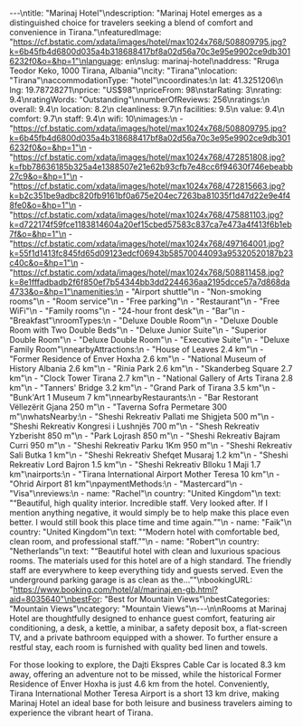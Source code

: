 ---\ntitle: "Marinaj Hotel"\ndescription: "Marinaj Hotel emerges as a distinguished choice for travelers seeking a blend of comfort and convenience in Tirana."\nfeaturedImage: "https://cf.bstatic.com/xdata/images/hotel/max1024x768/508809795.jpg?k=6b45fb4d6800d035a4b318688417bf8a02d56a70c3e95e9902ce9db3016232f0&o=&hp=1"\nlanguage: en\nslug: marinaj-hotel\naddress: "Rruga Teodor Keko, 1000 Tirana, Albania"\ncity: "Tirana"\nlocation: "Tirana"\naccommodationType: "hotel"\ncoordinates:\n  lat: 41.3251206\n  lng: 19.78728271\nprice: "US$98"\npriceFrom: 98\nstarRating: 3\nrating: 9.4\nratingWords: "Outstanding"\nnumberOfReviews: 256\nratings:\n  overall: 9.4\n  location: 8.2\n  cleanliness: 9.7\n  facilities: 9.5\n  value: 9.4\n  comfort: 9.7\n  staff: 9.4\n  wifi: 10\nimages:\n  - "https://cf.bstatic.com/xdata/images/hotel/max1024x768/508809795.jpg?k=6b45fb4d6800d035a4b318688417bf8a02d56a70c3e95e9902ce9db3016232f0&o=&hp=1"\n  - "https://cf.bstatic.com/xdata/images/hotel/max1024x768/472851808.jpg?k=fbb78636185b325a4e1388507e21e62b93cfb7e48cc6f94630f746ebeabb27c9&o=&hp=1"\n  - "https://cf.bstatic.com/xdata/images/hotel/max1024x768/472815663.jpg?k=b2c351be9adbc820fb9161bf0a675e204ec7263ba81035f1d47d22e9e4f48fe0&o=&hp=1"\n  - "https://cf.bstatic.com/xdata/images/hotel/max1024x768/475881103.jpg?k=d722174f59fce1183814604a20ef15cbed57583c837ca7e473a4f413f6b1eb7f&o=&hp=1"\n  - "https://cf.bstatic.com/xdata/images/hotel/max1024x768/497164001.jpg?k=55f1d1413fc845fd65d09123edcf06943b58570044093a95320520187b23c40c&o=&hp=1"\n  - "https://cf.bstatic.com/xdata/images/hotel/max1024x768/508811458.jpg?k=8e1fffadbadb2f6f850ef7b54344bb3dd2244636aa2195dcce57a7d868da4733&o=&hp=1"\namenities:\n  - "Airport shuttle"\n  - "Non-smoking rooms"\n  - "Room service"\n  - "Free parking"\n  - "Restaurant"\n  - "Free WiFi"\n  - "Family rooms"\n  - "24-hour front desk"\n  - "Bar"\n  - "Breakfast"\nroomTypes:\n  - "Deluxe Double Room"\n  - "Deluxe Double Room with Two Double Beds"\n  - "Deluxe Junior Suite"\n  - "Superior Double Room"\n  - "Deluxe Double Room"\n  - "Executive Suite"\n  - "Deluxe Family Room"\nnearbyAttractions:\n  - "House of Leaves 2.4 km"\n  - "Former Residence of Enver Hoxha 2.6 km"\n  - "National Museum of History Albania 2.6 km"\n  - "Rinia Park 2.6 km"\n  - "Skanderbeg Square 2.7 km"\n  - "Clock Tower Tirana 2.7 km"\n  - "National Gallery of Arts Tirana 2.8 km"\n  - "Tanners' Bridge 3.2 km"\n  - "Grand Park of Tirana 3.5 km"\n  - "Bunk'Art 1 Museum 7 km"\nnearbyRestaurants:\n  - "Bar Restorant Vëllezërit Gjana 250 m"\n  - "Taverna Sofra Permetare 300 m"\nwhatsNearby:\n  - "Sheshi Rekreativ Pallati me Shigjeta 500 m"\n  - "Sheshi Rekreativ Kongresi i Lushnjës 700 m"\n  - "Shesh Rekreativ Yzberisht 850 m"\n  - "Park Lojrash 850 m"\n  - "Sheshi Rekreativ Bajram Curri 950 m"\n  - "Sheshi Rekreativ Parku 1Km 950 m"\n  - "Sheshi Rekreativ Sali Butka 1 km"\n  - "Sheshi Rekreativ Shefqet Musaraj 1.2 km"\n  - "Sheshi Rekreativ Lord Bajron 1.5 km"\n  - "Sheshi Rekreativ Blloku 1 Maji 1.7 km"\nairports:\n  - "Tirana International Airport Mother Teresa 10 km"\n  - "Ohrid Airport 81 km"\npaymentMethods:\n  - "Mastercard"\n  - "Visa"\nreviews:\n  - name: "Rachel"\n    country: "United Kingdom"\n    text: "“Beautiful, high quality interior. Incredible staff. Very looked after. If I mention anything negative, it would simply be to help make this place even better. I would still book this place time and time again.”"\n  - name: "Faik"\n    country: "United Kingdom"\n    text: "“Modern hotel with comfortable bed, clean room, and professional staff.”"\n  - name: "Robert"\n    country: "Netherlands"\n    text: "“Beautiful hotel with clean and luxurious spacious rooms. The materials used for this hotel are of a high standard. The friendly staff are everywhere to keep everything tidy and guests served. Even the underground parking garage is as clean as the...”"\nbookingURL: "https://www.booking.com/hotel/al/marinaj.en-gb.html?aid=8035640"\nbestFor: "Best for Mountain Views"\nbestCategories: "Mountain Views"\ncategory: "Mountain Views"\n---\n\nRooms at Marinaj Hotel are thoughtfully designed to enhance guest comfort, featuring air conditioning, a desk, a kettle, a minibar, a safety deposit box, a flat-screen TV, and a private bathroom equipped with a shower. To further ensure a restful stay, each room is furnished with quality bed linen and towels.

For those looking to explore, the Dajti Ekspres Cable Car is located 8.3 km away, offering an adventure not to be missed, while the historical Former Residence of Enver Hoxha is just 4.6 km from the hotel. Conveniently, Tirana International Mother Teresa Airport is a short 13 km drive, making Marinaj Hotel an ideal base for both leisure and business travelers aiming to experience the vibrant heart of Tirana.
